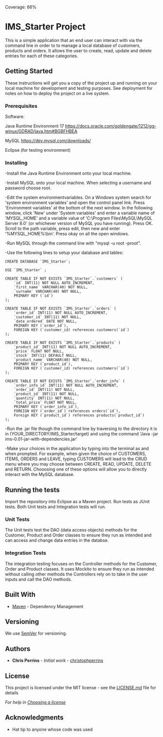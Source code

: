 Coverage: 66%
# IMS_Starter Project

This is a simple application that an end user can interact with via the command line in order to to manage a local database of customers, products and orders. It allows the user to create, read, update and delete entries for each of these categories.

## Getting Started

These instructions will get you a copy of the project up and running on your local machine for development and testing purposes. See deployment for notes on how to deploy the project on a live system.

### Prerequisites

Software:

Java Runtime Environment 17
    https://docs.oracle.com/goldengate/1212/gg-winux/GDRAD/java.htm#BGBFHBEA

MySQL
    https://dev.mysql.com/downloads/

Eclipse (for testing environment)



### Installing


-Install the Java Runtime Environment onto your local machine.

-Install MySQL onto your local machine. When selecting a username and password choose root.

-Edit the system environmentvariables. On a Windows system search for 'system environment variables' and open the control panel link. Press 'Environment variables' at the bottom of the next window. In the following window, click 'New' under 'System variables' and enter a variable name of 'MYSQL_HOME' and a variable value of 'C:\Program Files\MySQL\MySQL Server 8.0' (or whichever version of MySQL you have running). Press OK. Scroll to the path variable, press edit, then new and enter '%MYSQL_HOME%\bin'. Press okay on all the open windows.


-Run MySQL through the command line with "mysql -u root -proot".

-Use the following lines to setup your database and tables:

    CREATE DATABASE `IMS_Starter`;

    USE `IMS_Starter` ;

    CREATE TABLE IF NOT EXISTS `IMS_Starter`.`customers` (
        `id` INT(11) NOT NULL AUTO_INCREMENT,
        `first_name` VARCHAR(40) NOT NULL,
        `surname` VARCHAR(40) NOT NULL,
        PRIMARY KEY (`id`)
    );

    CREATE TABLE IF NOT EXISTS `IMS_Starter`.`orders` (
        `order_id` INT(11) NOT NULL AUTO_INCREMENT,
        `customer_id` INT(11) NOT NULL,
        `date_ordered` DATE NOT NULL,
        PRIMARY KEY (`order_id`),
        FOREIGN KEY (`customer_id) references customers(`id`)
    );

    CREATE TABLE IF NOT EXISTS `IMS_Starter`.`products` (
        `product_id` INT(11) NOT NULL AUTO_INCREMENT,
        `price` FLOAT NOT NULL,
        `stock` INT(11) DEFAULT NULL,
        `product_name` VARCHAR(40) NOT NULL,
        PRIMARY KEY (`product_id`),
        FOREIGN KEY (`customer_id) references customers(`id`)
    );

    CREATE TABLE IF NOT EXISTS `IMS_Starter`.`order_info` (
        `order_info_id` INT(11) NOT NULL AUTO_INCREMENT,
        `order_id` INT(11) NOT NULL,
        `product_id` INT(11) NOT NULL,
        `quantity` INT(11) NOT NULL,
        `total_price` FLOAT NOT NULL,
        PRIMARY KEY (`order_info_id`),
        FOREIGN KEY (`order_id`) references orders(`id`),
        Foreign KEY (`product_id`) references products(`product_id`)
    );

-Run the .jar file though the command line by traversing to the directory it is in (YOUR_DIRECTORY/IMS_Starter/target) and using the command 'Java -jar ims-0.01-jar-with-dependencies.jar'

-Make your choices in the application by typing into the terminal as and when prompted. For example, when given the choice of CUSTOMERS, ITEMS, ORDERS and LEAVE, typing CUSTOMERS will lead to the CRUD menu where you may choose between CREATE, READ, UPDATE, DELETE and RETURN. Chooosing one of these options will allow you to directly interact with the MySQL database. 


## Running the tests

Import the repository into Eclipse as a Maven project. Run tests as JUnit tests. Both Unit tests and Integration tests will run.

### Unit Tests 

The Unit tests test the DAO (data access objects) methods for the Customer, Product and Order classes to ensure they run as intended and can access and change data entries in the databse.

### Integration Tests 

The integration testing focuses on the Controller methods for the Customer, Order and Product classes. It uses Mockito to ensure they run as intended without calling other methods the Controllers rely on to take in the user inputs and call the DAO methods.


## Built With

* [Maven](https://maven.apache.org/) - Dependency Management

## Versioning

We use [SemVer](http://semver.org/) for versioning.

## Authors

* **Chris Perrins** - *Initial work* - [christophperrins](https://github.com/christophperrins)

## License

This project is licensed under the MIT license - see the [LICENSE.md](LICENSE.md) file for details 

*For help in [Choosing a license](https://choosealicense.com/)*

## Acknowledgments

* Hat tip to anyone whose code was used
